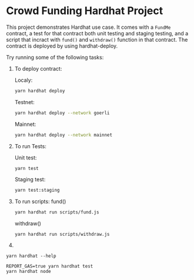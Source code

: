 # Crowd Funding Hardhat Project

This project demonstrates Hardhat use case. It comes with a `FundMe` contract, a test for that contract both unit testing and staging testing, and a script that incract with `fund()` and `withdraw()` function in that contract. The contract is deployed by using hardhat-deploy.

Try running some of the following tasks:

1. To deploy contract:

    Localy:
    ```sh
    yarn hardhat deploy
    ```
    Testnet:
    ```sh
    yarn hardhat deploy --network goerli
    ```
    Mainnet:
    ```sh
    yarn hardhat deploy --network mainnet
    ```


2. To run Tests:

    Unit test:
    ```sh
    yarn test
    ```
    Staging test:
    ```sh
    yarn test:staging
    ```
3. To run scripts:
    fund()
    ```sh
    yarn hardhat run scripts/fund.js
    ```
    withdraw()
    ```shell
    yarn hardhat run scripts/withdraw.js
    ```


4. 
```shell
yarn hardhat --help

REPORT_GAS=true yarn hardhat test
yarn hardhat node
```

